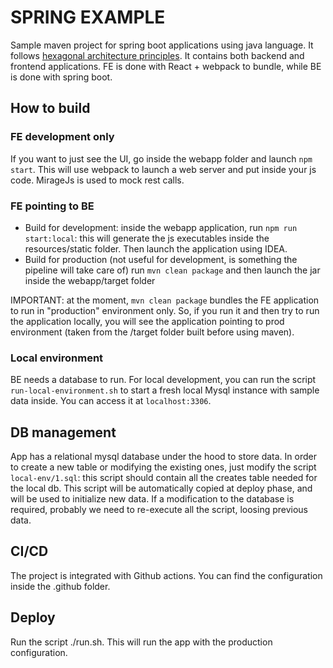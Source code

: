# SPRING EXAMPLE

Sample maven project for spring boot applications using java language.
It follows [hexagonal architecture principles](https://netflixtechblog.com/ready-for-changes-with-hexagonal-architecture-b315ec967749).
It contains both backend and frontend applications. FE is done with React + webpack to bundle, while BE is done with
spring boot.

## How to build 

### FE development only

If you want to just see the UI, go inside the webapp folder and launch `npm start`. This will use webpack to launch a
web server and put inside your js code. MirageJs is used to mock rest calls.

### FE pointing to BE

- Build for development: inside the webapp application, run `npm run start:local`: this will generate the js executables inside
  the resources/static folder. Then launch the application using IDEA.
- Build for production (not useful for development, is something the pipeline will take care of) run `mvn clean package`
  and then launch the jar inside the webapp/target folder

IMPORTANT: at the moment, `mvn clean package` bundles the FE application to run in "production" environment only. So,
if you run it and then try to run the application locally, you will see the application pointing to prod environment
(taken from the /target folder built before using maven).

### Local environment
BE needs a database to run. For local development, you can run the script `run-local-environment.sh` to start a fresh
local Mysql instance with sample data inside. You can access it at `localhost:3306`.

## DB management

App has a relational mysql database under the hood to store data. In order to create a new table or modifying the existing ones,
just modify the script `local-env/1.sql`: this script should contain all the creates table needed for the local db.
This script will be automatically copied at deploy phase, and will be used to initialize new data. If a modification to the 
database is required, probably we need to re-execute all the script, loosing previous data.

## CI/CD

The project is integrated with Github actions. You can find the configuration inside the .github folder.

## Deploy

Run the script ./run.sh. This will run the app with the production configuration.